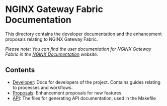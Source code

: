 # NGINX Gateway Fabric Documentation

This directory contains the developer documentation and the enhancement proposals relating to NGINX Gateway Fabric.

_Please note: You can find the user documentation for NGINX Gateway Fabric in the [NGINX Documentation](https://docs.nginx.com/nginx-gateway-fabric/) website._

## Contents

- [Developer](developer/): Docs for developers of the project. Contains guides relating to processes and workflows.
- [Proposals](proposals/): Enhancement proposals for new features.
- [API](api/): The files for generating API documentation, used in the Makefile
